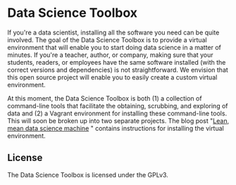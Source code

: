 Data Science Toolbox
====================

If you're a data scientist, installing all the software you need can be quite involved. The goal of the Data Science Toolbox is to provide a virtual environment that will enable you to start doing data science in a matter of minutes. If you're a teacher, author, or company, making sure that your students, readers, or employees have the same software installed (with the correct versions and dependencies) is not straightforward. We envision that this open source project will enable you to easily create a custom virtual environment. 

At this moment, the Data Science Toolbox is both (1) a collection of command-line tools that facilitate the obtaining, scrubbing, and exploring of data and (2) a Vagrant environment for installing these command-line tools. This will soon be broken up into two separate projects. The blog post "[Lean, mean data science machine](http://jeroenjanssens.com/2013/12/07/lean-mean-data-science-machine.html)
" contains instructions for installing the virtual environment.

## License

The Data Science Toolbox is licensed under the GPLv3.
